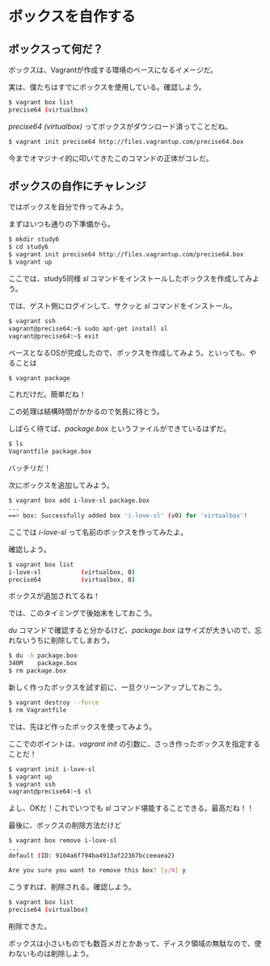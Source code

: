 ボックスを自作する
==================

## ボックスって何だ？

ボックスは、Vagrantが作成する環境のベースになるイメージだ。

実は、僕たちはすでにボックスを使用している。確認しよう。

```bash
$ vagrant box list
precise64 (virtualbox)
```

*precise64 (virtualbox)* ってボックスがダウンロード済ってことだね。

```bash
$ vagrant init precise64 http://files.vagrantup.com/precise64.box 
```

今までオマジナイ的に叩いてきたこのコマンドの正体がコレだ。


## ボックスの自作にチャレンジ

ではボックスを自分で作ってみよう。

まずはいつも通りの下準備から。

```bash
$ mkdir study6
$ cd study6
$ vagrant init precise64 http://files.vagrantup.com/precise64.box
$ vagrant up
```

ここでは、study5同様 *sl* コマンドをインストールしたボックスを作成してみよう。

では、ゲスト側にログインして、サクッと *sl* コマンドをインストール。

```bash
$ vagrant ssh
vagrant@precise64:~$ sudo apt-get install sl
vagrant@precise64:~$ exit
```

ベースとなるOSが完成したので、ボックスを作成してみよう。といっても、やることは

```bash
$ vagrant package
```

これだけだ。簡単だね！

この処理は結構時間がかかるので気長に待とう。

しばらく待てば、*package.box* というファイルができているはずだ。

```bash
$ ls
Vagrantfile	package.box
```

バッチリだ！

次にボックスを追加してみよう。

```bash
$ vagrant box add i-love-sl package.box
...
==> box: Successfully added box 'i-love-sl' (v0) for 'virtualbox'!
```

ここでは *i-love-sl* って名前のボックスを作ってみたよ。

確認しよう。


```bash
$ vagrant box list
i-love-sl           (virtualbox, 0)
precise64           (virtualbox, 0)
```

ボックスが追加されてるね！

では、このタイミングで後始末をしておこう。

*du* コマンドで確認すると分かるけど、*package.box* はサイズが大きいので、忘れないうちに削除してしまおう。

```bash
$ du -h package.box
340M    package.box
$ rm package.box
```

新しく作ったボックスを試す前に、一旦クリーンアップしておこう。


```bash
$ vagrant destroy --force
$ rm Vagrantfile
```

では、先ほど作ったボックスを使ってみよう。

ここでのポイントは、*vagrant init* の引数に、さっき作ったボックスを指定することだ！

```bash
$ vagrant init i-love-sl
$ vagrant up
$ vagrant ssh
vagrant@precise64:~$ sl
```

よし、OKだ！これでいつでも *sl* コマンド堪能することできる。最高だね！！

最後に、ボックスの削除方法だけど


```bash
$ vagrant box remove i-love-sl
...
default (ID: 9104a6f794ba4913af22367bcceeaea2)

Are you sure you want to remove this box? [y/N] y
```

こうすれば、削除される。確認しよう。

```bash
$ vagrant box list
precise64 (virtualbox)
```

削除できた。

ボックスは小さいものでも数百メガとかあって、ディスク領域の無駄なので、使わないものは削除しよう。


